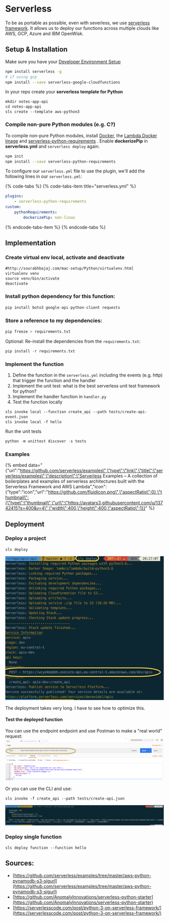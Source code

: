 # Serverless

To be as portable as possible, even with severless, we use [serverless framework](https://serverless.com/framework/docs/). It allows us to deploy our functions across multiple clouds like AWS, GCP, Azure and IBM OpenWisk. 

## Setup  & Installation

Make sure you have your [Developer Environment Setup](../development-environment/) 

```bash
npm install serverless -g
# if using gcp
npm install --save serverless-google-cloudfunctions
```

In your repo create your **serverless template for Python**

```text
mkdir notes-app-api
cd notes-app-api
sls create --template aws-python3
```

### Compile non-pure Python modules \(e.g. C?\)

To compile non-pure Python modules, install [Docker](https://docs.docker.com/engine/installation/), the [Lambda Docker Image](https://github.com/lambci/docker-lambda) and [serverless-python-requirements](https://serverless.com/blog/serverless-python-packaging/) . Enable **dockerizePip** in **serverless.yml** and `serverless deploy` again.

```bash
npm init
npm install --save serverless-python-requirements
```

To configure our `serverless.yml` file to use the plugin, we'll add the following lines in our `serverless.yml`:

{% code-tabs %}
{% code-tabs-item title="serverless.yml" %}
```yaml
plugins: 
    - serverless-python-requirements 
custom: 
    pythonRequirements: 
        dockerizePip: non-linux
```
{% endcode-tabs-item %}
{% endcode-tabs %}

## Implementation

### Create virtual env local, activate and deactivate

```text
#http://sourabhbajaj.com/mac-setup/Python/virtualenv.html
virtualenv venv
source venv/bin/activate
deactivate
```

### Install python dependency for this function:

```python
pip install boto3 google-api-python-client requests
```

### Store a reference to my dependencies:

```python
pip freeze > requirements.txt
```

Optional: Re-install the dependencies from the `requirements.txt`:

```python
pip install -r requirements.txt
```

### Implement the function

1. Define the function in the `serverless.yml` including the events \(e.g. http\) that trigger the function and the handler
2. Implement the unit test: what is the best serverless unit test framework for python?
3. Implement the handler function in `handler.py`
4. Test the function locally

```text
sls invoke local --function create_api --path tests/create-api-event.json
sls invoke local -f hello
```

Run the unit tests

```python
python -m unittest discover -s tests
```

### Examples

{% embed data="{\"url\":\"https://github.com/serverless/examples\",\"type\":\"link\",\"title\":\"serverless/examples\",\"description\":\"Serverless Examples – A collection of boilerplates and examples of serverless architectures built with the Serverless Framework and AWS Lambda\",\"icon\":{\"type\":\"icon\",\"url\":\"https://github.com/fluidicon.png\",\"aspectRatio\":0},\"thumbnail\":{\"type\":\"thumbnail\",\"url\":\"https://avatars3.githubusercontent.com/u/13742415?s=400&v=4\",\"width\":400,\"height\":400,\"aspectRatio\":1}}" %}

## Deployment

### Deploy a project

```text
sls deploy
```

![](../.gitbook/assets/deployment.png)

The deployment takes very long. I have to see how to optimize this.

#### Test the deployed function

You can use the endpoint endpoint and use Postman to make a "real world" request: ![](../.gitbook/assets/test-with-postman.png)

Or you can use the CLI and use:

```text
sls invoke -f create_api --path tests/create-api.json
```

![](../.gitbook/assets/test-with-cli-at-runtime.png)

### Deploy single function

```text
sls deploy function --function hello
```

## Sources:

* [https://github.com/serverless/examples/tree/master/aws-python-pynamodb-s3-sigurl](https://github.com/serverless/examples/tree/master/aws-python-pynamodb-s3-sigurl) 
* [https://github.com/AnomalyInnovations/serverless-python-starter](https://github.com/AnomalyInnovations/serverless-python-starter)
* [https://serverlesscode.com/post/python-3-on-serverless-framework/](https://serverlesscode.com/post/python-3-on-serverless-framework/)

## 

